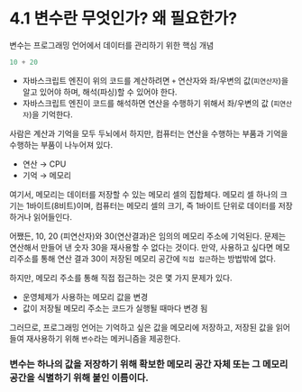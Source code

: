 # 4.1 변수란 무엇인가? 왜 필요한가?
변수는 프로그래밍 언어에서 데이터를 관리하기 위한 핵심 개념
```javascript
10 + 20
```
- 자바스크립트 엔진이 위의 코드를 계산하려면 
`+` 연산자와 좌/우변의 값(`피연산자`)을 알고 있어야 하며, 해석(파싱)할 수 있어야 한다.
- 자바스크립트 엔진이 코드를 해석하면 연산을 수행하기 위해서 좌/우변의 값 (`피연산자`)을 기억한다.

사람은 계산과 기억을 모두 두뇌에서 하지만, 컴퓨터는 연산을 수행하는 부품과 기억을 수행하는 부품이 나누어져 있다.
- 연산 → CPU
- 기억 → 메모리

여기서, 메모리는 데이터를 저장할 수 있는 메모리 셀의 집합체다. 메모리 셀 하나의 크기는 1바이트(8비트)이며, 컴퓨터는 메모리 셀의 크기, 즉 1바이트 단위로 데이터를 저장하거나 읽어들인다.

어쨌든, 10, 20 (피연산자)와 30(연산결과)은 임의의 메모리 주소에 기억된다. 문제는 연산해서 만들어 낸 숫자 30을 재사용할 수 없다는 것이다. 만약, 사용하고 싶다면 메모리주소를 통해 연산 결과 30이 저장된 메모리 공간에 `직접 접근`하는 방법밖에 없다.

하지만, 메모리 주소를 통해 직접 접근하는 것은 몇 가지 문제가 있다.
- 운영체제가 사용하는 메모리 값을 변경
- 값이 저장될 메모리 주소는 코드가 실행될 때마다 변경 됨

그러므로, 프로그래밍 언어는 기억하고 싶은 값을 메모리에 저장하고, 저장된 값을 읽어 들여 재사용하기 위해 `변수`라는 메커니즘을 제공한다.

### 변수는 하나의 값을 저장하기 위해 확보한 메모리 공간 자체 또는 그 메모리 공간을 식별하기 위해 붙인 이름이다.